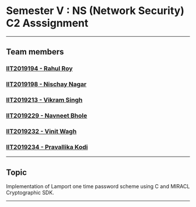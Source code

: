 # Semester V : NS (Network Security) C2 Asssignment
___
## Team members 
### [IIT2019194 - Rahul Roy](https://github.com/Rahul171201)
### [IIT2019198 - Nischay Nagar](https://github.com/nischaynagar)
### [IIT2019213 - Vikram Singh](https://github.com/vikram605)
### [IIT2019229 - Navneet Bhole](https://github.com/Ephiret)
### [IIT2019232 - Vinit Wagh](https://github.com/vvvinit)
### [IIT2019234 - Pravallika Kodi](https://github.com/iit2019234)
___
## Topic
Implementation of Lamport one time password scheme using C and MIRACL Cryptographic SDK.
___
